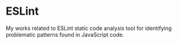 # ESLint
My works related to ESLint static code analysis tool for identifying problematic patterns found in JavaScript code.
